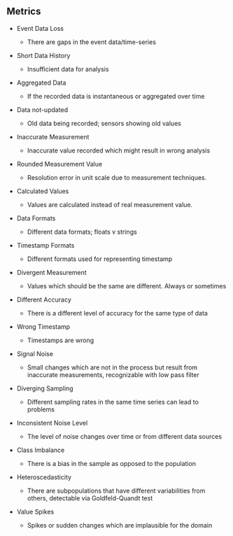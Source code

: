 ## Metrics

- Event Data Loss
  - There are gaps in the event data/time-series
  
- Short Data History
  - Insufficient data for analysis
- Aggregated Data
  - If the recorded data is instantaneous or aggregated over time
- Data not-updated
  - Old data being recorded; sensors showing old values
- Inaccurate Measurement
  - Inaccurate value recorded which might result in wrong analysis
- Rounded Measurement Value
  - Resolution error in unit scale due to measurement techniques.
  


- Calculated Values
  - Values are calculated instead of real measurement value.
- Data Formats
  - Different data formats; floats v strings
- Timestamp Formats
  - Different formats used for representing timestamp 
- Divergent Measurement
  - Values which should be the same are different. Always or sometimes
- Different Accuracy
  - There is a different level of accuracy for the same type of data
- Wrong Timestamp
  -  Timestamps are wrong

- Signal Noise
  -  Small changes which are not in the process but result from inaccurate measurements, recognizable with low pass filter
- Diverging Sampling
  - Different sampling rates in the same time series can lead to problems
- Inconsistent Noise Level
  - The level of noise changes over time or from different data sources
- Class Imbalance
  - There is a bias in the sample as opposed to the population
- Heteroscedasticity
  - There are subpopulations that have different variabilities from others, detectable via Goldfeld-Quandt test
- Value Spikes
  - Spikes or sudden changes which are implausible for the domain